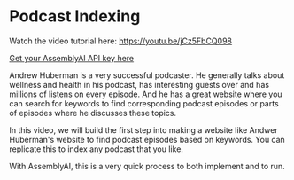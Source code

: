 # Podcast Indexing

Watch the video tutorial here: https://youtu.be/jCz5FbCQ098

[Get your AssemblyAI API key here](https://www.assemblyai.com/?utm_source=youtube&utm_medium=referral&utm_campaign=yt_mis_58)

Andrew Huberman is a very successful podcaster. He generally talks about wellness and health in his podcast, has interesting guests over and has millions of listens on every episode. And he has a great website where you can search for keywords to find corresponding podcast episodes or parts of episodes where he discusses these topics. 

In this video, we will build the first step into making a website like Andwer Huberman's website to find podcast episodes based on keywords. You can replicate this to index any podcast that you like.

With AssemblyAI, this is a very quick process to both implement and to run.
